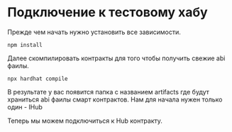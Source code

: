 # Подключение к тестовому хабу

Прежде чем начать нужно установить все зависимости.

`npm install`

Далее скомпилировать контракты для того чтобы получить свежие abi фаилы.

`npx hardhat compile`

В результате у вас появится папка с названием artifacts где будут храниться abi фаилы смарт контрактов. Нам для начала нужен только один - IHub

Теперь мы можем подключиться к Hub контракту.

